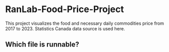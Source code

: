 # RanLab-Food-Price-Project
 This project visualizes the food and necessary daily commodities price from 2017 to 2023. Statistics Canada data source is used here.
 <h2>Which file is runnable?</h2>

